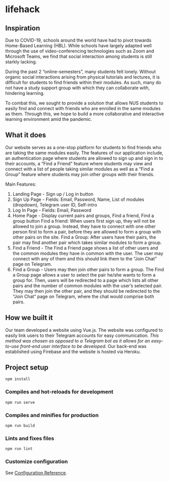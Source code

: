 # lifehack
## Inspiration
Due to COVID-19, schools around the world have had to pivot towards Home-Based Learning (HBL). While schools have largely adapted well through the use of video-conferencing technologies such as Zoom and Microsoft Teams, we find that social interaction among students is still starkly lacking. 

During the past 2 “online-semesters”, many students felt lonely. Without organic social interactions arising from physical tutorials and lectures, it is difficult for students to find friends within their modules. As such, many do not have a study support group with which they can collaborate with, hindering learning.

To combat this, we sought to provide a solution that allows NUS students to easily find and connect with friends who are enrolled in the same modules as them. Through this, we hope to build a more collaborative and interactive learning environment amid the pandemic.

## What it does
Our website serves as a one-stop platform for students to find friends who are taking the same modules easily. The features of our application include, an authentication page where students are allowed to sign up and sign in to their accounts, a “Find a Friend” feature where students may view and connect with a list of people taking similar modules as well as a “Find a Group” feature where students may join other groups with their friends.

Main Features:
1. Landing Page - Sign up / Log in button 
2. Sign Up Page - Fields: Email, Password, Name, List of modules (dropdown), Telegram user ID, Self-intro
3. Log In Page - Fields: Email, Password
4. Home Page - Display current pairs and groups, Find a friend, Find a group button
Find a friend: When users first sign up, they will not be allowed to join a group. Instead, they have to connect with one other person first to form a pair, before they are allowed to form a group with other pairs on the site. 
Find a Group: After users have their pairs, the pair may find another pair which takes similar modules to form a group.
5. Find a Friend - The Find a Friend page shows a list of other users and the common modules they have in common with the user.  The user may connect with any of them and this should link them to the “Join Chat” page on Telegram.
6. Find a Group - Users may then join other pairs to form a group. The Find a Group page allows a user to select the pair he/she wants to form a group for. Then, users will be redirected to a page which lists all other pairs and the number of common modules with the user’s selected pair. They may then join the other pair, and they should be redirected to the “Join Chat” page on Telegram, where the chat would comprise both pairs.

## How we built it
Our team developed a website using Vue.js. The website was configured to easily link users to their Telegram accounts for easy communication. _This method was chosen as opposed to a Telegram bot as it allows for an easy-to-use front-end user interface to be developed._ Our back-end was established using Firebase and the website is hosted via Heroku.

## Project setup
```
npm install
```

### Compiles and hot-reloads for development
```
npm run serve
```

### Compiles and minifies for production
```
npm run build
```

### Lints and fixes files
```
npm run lint
```

### Customize configuration
See [Configuration Reference](https://cli.vuejs.org/config/).
